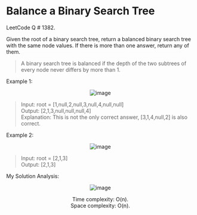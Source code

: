 # Balance a Binary Search Tree

LeetCode Q # 1382.

Given the root of a binary search tree, return a balanced binary search tree with the same node values. If there is more than one answer, return any of them.

> A binary search tree is balanced if the depth of the two subtrees of every node never differs by more than 1.

Example 1:

<div align = "center">

  ![image](https://github.com/xo-azeem/Balance-a-Binary-Search-Tree-LeetCode/assets/171427226/5e443a67-71bc-4d6d-936a-28c220f19dc8)

</div>

> Input: root = [1,null,2,null,3,null,4,null,null]</br>
> Output: [2,1,3,null,null,null,4]</br>
> Explanation: This is not the only correct answer, [3,1,4,null,2] is also correct.</br>

Example 2:

<div align = "center">

  ![image](https://github.com/xo-azeem/Balance-a-Binary-Search-Tree-LeetCode/assets/171427226/9b374b72-5878-4459-a1cb-f7eb9979aab7)

</div>

> Input: root = [2,1,3]</br>
> Output: [2,1,3]

My Solution Analysis:

<div align = "center">

  ![image](https://github.com/xo-azeem/Balance-a-Binary-Search-Tree-LeetCode/assets/171427226/8310cfb1-8982-4acd-820a-71a98368d45b)

  Time complexity: O(n).</br>Space complexity: O(n).
</div>
